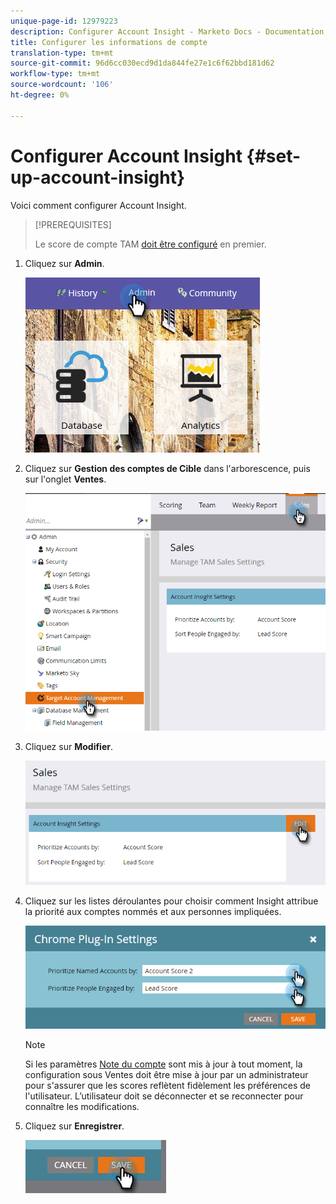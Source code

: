 ```yaml
---
unique-page-id: 12979223
description: Configurer Account Insight - Marketo Docs - Documentation sur les produits
title: Configurer les informations de compte
translation-type: tm+mt
source-git-commit: 96d6cc030ecd9d1da844fe27e1c6f62bbd181d62
workflow-type: tm+mt
source-wordcount: '106'
ht-degree: 0%

---
```



# Configurer Account Insight {#set-up-account-insight}

Voici comment configurer Account Insight.

>[!PREREQUISITES]
>
>Le score de compte TAM [doit être configuré](/help/marketo/product-docs/target-account-management/setup-tam/account-score.md) en premier.

1. Cliquez sur **Admin**.

   ![](assets/admin-1.png)

1. Cliquez sur **Gestion des comptes de Cible** dans l&#39;arborescence, puis sur l&#39;onglet **Ventes**.

   ![](assets/set-up-account-insight-2.png)

1. Cliquez sur **Modifier**.

   ![](assets/set-up-account-insight-3.png)

1. Cliquez sur les listes déroulantes pour choisir comment Insight attribue la priorité aux comptes nommés et aux personnes impliquées.

   ![](assets/four-4.png)

   >[!NOTE]
   >
   >Si les paramètres [Note du compte](/help/marketo/product-docs/target-account-management/setup-tam/account-score.md) sont mis à jour à tout moment, la configuration sous Ventes doit être mise à jour par un administrateur pour s&#39;assurer que les scores reflètent fidèlement les préférences de l&#39;utilisateur. L’utilisateur doit se déconnecter et se reconnecter pour connaître les modifications.

1. Cliquez sur **Enregistrer**.

   ![](assets/five-4.png)
